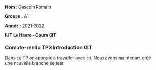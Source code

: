 **Nom :** Gascoin Romain

**Groupe :** A1

**Année :** 2021-2022

**IUT Le Havre - Cours GIT**

### Compte-rendu TP3 Introduction GIT

Dans ce TP on apprend à travailler avec git.
Nous avons maintenant créé une nouvelle branche de test
